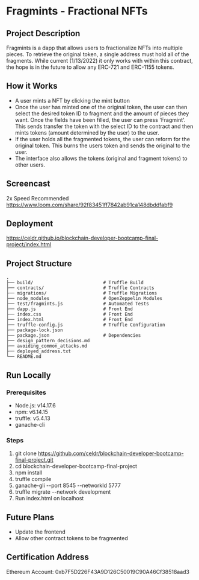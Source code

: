 # Fragmints - Fractional NFTs

## Project Description

Fragmints is a dapp that allows users to fractionalize NFTs into multiple pieces. To retrieve the original token, a single address must hold all of the fragments. While current (1/13/2022) it only works with within this contract, the hope is in the future to allow any ERC-721 and ERC-1155 tokens.

## How it Works

* A user mints a NFT by clicking the mint button
* Once the user has minted one of the original token, the user can then select the desired token ID to fragment and the amount of pieces they want. Once the fields have been filled, the user can press 'Fragmint'. This sends transfer the token with the select ID to the contract and then mints tokens (amount determined by the user) to the user.
* If the user holds all the fragmented tokens, the user can reform for the original token. This burns the users token and sends the original to the user.
* The interface also allows the tokens (original and fragment tokens) to other users. 

## Screencast

2x Speed Recommended
<https://www.loom.com/share/92f83451ff7842ab91ca148dbddfabf9>

## Deployment

<https://celdr.github.io/blockchain-developer-bootcamp-final-project/index.html>

## Project Structure

```
.
├── build/                          # Truffle Build 
├── contracts/                      # Truffle Contracts 
├── migrations/                     # Truffle Migrations 
├── node_modules                    # OpenZeppelin Modules       
├── test/fragmints.js               # Automated Tests 
├── dapp.js                         # Front End
├── index.css                       # Front End
├── index.html                      # Front End
├── truffle-config.js               # Truffle Configuration
├── package-lock.json               
├── package.json                    # Dependencies
├── design_pattern_decisions.md     
├── avoiding_common_attacks.md      
├── deployed_address.txt
└── README.md
```

## Run Locally

### Prerequisites

* Node.js: v14.17.6
* npm: v6.14.15
* truffle: v5.4.13
* ganache-cli 

### Steps

1. git clone https://github.com/celdr/blockchain-developer-bootcamp-final-project.git
2. cd blockchain-developer-bootcamp-final-project
3. npm install
4. truffle compile
5. ganache-gli --port 8545 --networkId 5777
6. truffle migrate --network development
7. Run index.html on localhost

## Future Plans

* Update the frontend
* Allow other contract tokens to be fragmented

## Certification Address

Ethereum Account: 0xb7F5D226F43A9D126C50019C90A46Cf38518aad3



